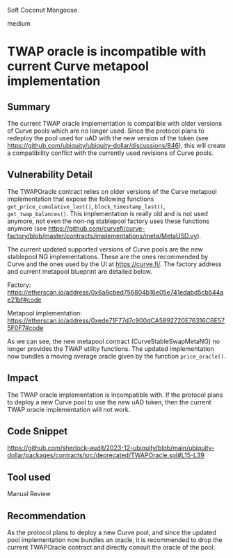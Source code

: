 Soft Coconut Mongoose

medium

# TWAP oracle is incompatible with current Curve metapool implementation

## Summary

The current TWAP oracle implementation is compatible with older versions of Curve pools which are no longer used. Since the protocol plans to redeploy the pool used for uAD with the new version of the token (see https://github.com/ubiquity/ubiquity-dollar/discussions/846), this will create a compatibility conflict with the currently used revisions of Curve pools.

## Vulnerability Detail

The TWAPOracle contract relies on older versions of the Curve metapool implementation that expose the following functions `get_price_cumulative_last()`, `block_timestamp_last()`, `get_twap_balances()`. This implementation is really old and is not used anymore, not even the non-ng stablepool factory uses these functions anymore (see https://github.com/curvefi/curve-factory/blob/master/contracts/implementations/meta/MetaUSD.vy).

The current updated supported versions of Curve pools are the new stablepool NG implementations. These are the ones recommended by Curve and the ones used by the UI at https://curve.fi/. The factory address and current metapool blueprint are detailed below. 

Factory: https://etherscan.io/address/0x6a8cbed756804b16e05e741edabd5cb544ae21bf#code

Metapool implementation: https://etherscan.io/address/0xede71F77d7c900dCA5892720E76316C6E575F0F7#code

As we can see, the new metapool contract (CurveStableSwapMetaNG) no longer provides the TWAP utility functions. The updated implementation now bundles a moving average oracle given by the function `price_oracle()`.

## Impact

The TWAP oracle implementation is incompatible with. If the protocol plans to deploy a new Curve pool to use the new uAD token, then the current TWAP oracle implementation will not work.

## Code Snippet

https://github.com/sherlock-audit/2023-12-ubiquity/blob/main/ubiquity-dollar/packages/contracts/src/deprecated/TWAPOracle.sol#L15-L39

## Tool used

Manual Review

## Recommendation

As the protocol plans to deploy a new Curve pool, and since the updated pool implementation now bundles an oracle, it is recommended to drop the current TWAPOracle contract and directly consult the oracle of the pool.